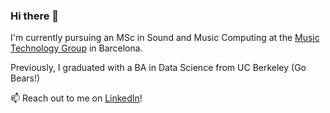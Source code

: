 ### Hi there 👋

<!--
**arhanv/arhanv** is a ✨ _special_ ✨ repository because its `README.md` (this file) appears on your GitHub profile.

Here are some ideas to get you started:

- 🔭 I’m currently working on ...
- 🌱 I’m currently learning ...
- 👯 I’m looking to collaborate on ...
- 🤔 I’m looking for help with ...
- 💬 Ask me about ...
- 📫 How to reach me: ...
- 😄 Pronouns: ...
- ⚡ Fun fact: ...
-->

I'm currently pursuing an MSc in Sound and Music Computing at the [Music Technology Group](https://www.upf.edu/web/mtg) in Barcelona.

Previously, I graduated with a BA in Data Science from UC Berkeley (Go Bears!)

📫 Reach out to me on [LinkedIn](https://www.linkedin.com/in/arhanv/)!
